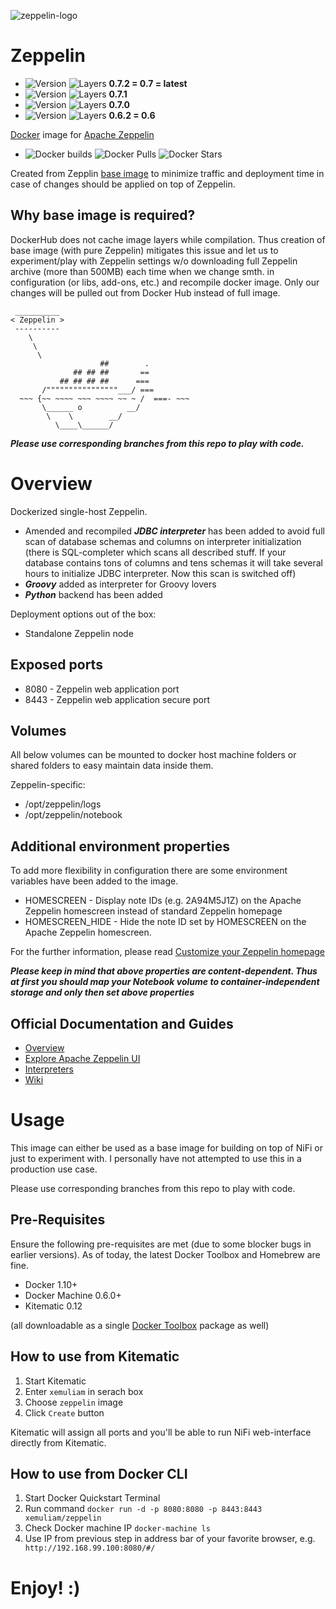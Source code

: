 ![zeppelin-logo](https://s29.postimg.org/9j5narjvr/zeppelin_logo_uni_500.png)

# Zeppelin

- ![Version](https://images.microbadger.com/badges/version/xemuliam/zeppelin:0.7.2.svg) ![Layers](https://images.microbadger.com/badges/image/xemuliam/zeppelin-base:0.7.2.svg) __0.7.2 = 0.7 = latest__
- ![Version](https://images.microbadger.com/badges/version/xemuliam/zeppelin:0.7.1.svg) ![Layers](https://images.microbadger.com/badges/image/xemuliam/zeppelin-base:0.7.1.svg) __0.7.1__
- ![Version](https://images.microbadger.com/badges/version/xemuliam/zeppelin:0.7.0.svg) ![Layers](https://images.microbadger.com/badges/image/xemuliam/zeppelin-base:0.7.0.svg) __0.7.0__
- ![Version](https://images.microbadger.com/badges/version/xemuliam/zeppelin:0.6.2.svg) ![Layers](https://images.microbadger.com/badges/image/xemuliam/zeppelin-base:0.6.2.svg) __0.6.2 = 0.6__

[Docker](https://www.docker.com/what-docker) image for [Apache Zeppelin](http://zeppelin.apache.org)

- ![Docker builds](https://img.shields.io/docker/automated/xemuliam/zeppelin.svg) ![Docker Pulls](https://img.shields.io/docker/pulls/xemuliam/zeppelin.svg) ![Docker Stars](https://img.shields.io/docker/stars/xemuliam/zeppelin.svg)
 
Created from Zepplin [base image](https://hub.docker.com/r/xemuliam/zeppelin-base) to minimize traffic and deployment time in case of changes should be applied on top of Zeppelin.

## Why base image is required?

DockerHub does not cache image layers while compilation. Thus creation of base image (with pure Zeppelin) mitigates this issue and let us to experiment/play with Zeppelin settings w/o downloading full Zeppelin archive (more than 500MB) each time when we change smth. in configuration (or libs, add-ons, etc.) and recompile docker image. Only our changes will be pulled out from Docker Hub instead of full image.

```
 __________
< Zeppelin >
 ----------
    \
     \
      \
                    ##        .
              ## ## ##       ==
           ## ## ## ##      ===
       /""""""""""""""""___/ ===
  ~~~ {~~ ~~~~ ~~~ ~~~~ ~~ ~ /  ===- ~~~
       \______ o          __/
        \    \        __/
          \____\______/
```
  

*__Please use corresponding branches from this repo to play with code.__*


# Overview

Dockerized single-host Zeppelin.  
- Amended and recompiled __*JDBC interpreter*__ has been added to avoid full scan of database schemas and columns on interpreter initialization (there is SQL-completer which scans all described stuff. If your database contains tons of columns and tens schemas it will take several hours to initialize JDBC interpreter. Now this scan is switched off)
- __*Groovy*__ added as interpreter for Groovy lovers 
- __*Python*__ backend has been added

Deployment options out of the box:
- Standalone Zeppelin node


## Exposed ports

- 8080 - Zeppelin web application port
- 8443 - Zeppelin web application secure port


## Volumes

All below volumes can be mounted to docker host machine folders or shared folders to easy maintain data inside them. 

Zeppelin-specific:
- /opt/zeppelin/logs
- /opt/zeppelin/notebook


## Additional environment properties

To add more flexibility in configuration there are some environment variables have been added to the image.  

- HOMESCREEN - Display note IDs (e.g. 2A94M5J1Z) on the Apache Zeppelin homescreen instead of standard Zeppelin homepage
- HOMESCREEN_HIDE - Hide the note ID set by HOMESCREEN on the Apache Zeppelin homescreen.

For the further information, please read [Customize your Zeppelin homepage](http://zeppelin.apache.org/docs/0.7.0/manual/notebookashomepage.html)

__*Please keep in mind that above properties are content-dependent. Thus at first you should map your Notebook volume to container-independent storage and only then set above properties*__


## Official Documentation and Guides

- [Overview](http://zeppelin.apache.org/docs/0.7.0/)
- [Explore Apache Zeppelin UI](http://zeppelin.apache.org/docs/0.7.0/quickstart/explorezeppelinui.html)
- [Interpreters](http://zeppelin.apache.org/docs/0.7.0/manual/interpreters.html)
- [Wiki](https://cwiki.apache.org/confluence/display/ZEPPELIN/Zeppelin+Home)


# Usage

This image can either be used as a base image for building on top of NiFi or just to experiment with. I personally have not attempted to use this in a production use case.

Please use corresponding branches from this repo to play with code.


## Pre-Requisites
Ensure the following pre-requisites are met (due to some blocker bugs in earlier versions). As of today, the latest Docker Toolbox and Homebrew are fine.

- Docker 1.10+
- Docker Machine 0.6.0+
- Kitematic 0.12

(all downloadable as a single [Docker Toolbox](https://www.docker.com/products/docker-toolbox) package as well)


## How to use from Kitematic

1. Start Kitematic
2. Enter `xemuliam` in serach box
3. Choose `zeppelin` image
4. Click `Create` button

Kitematic will assign all ports and you'll be able to run NiFi web-interface directly from Kitematic.


## How to use from Docker CLI

1. Start Docker Quickstart Terminal
2. Run command  `docker run -d -p 8080:8080 -p 8443:8443 xemuliam/zeppelin`
3. Check Docker machine IP  `docker-machine ls`
4. Use IP from previous step in address bar of your favorite browser, e.g. ` http://192.168.99.100:8080/#/`

# Enjoy! :)

